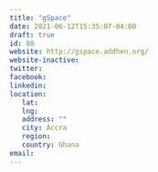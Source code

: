 ```yaml
---
title: "gSpace"
date: 2021-06-12T15:35:07-04:00
draft: true
id: 88
website: http://gspace.addhen.org/
website-inactive: 
twitter: 
facebook: 
linkedin: 
location: 
   lat: 
   lng: 
   address: ""
   city: Accra
   region: 
   country: Ghana
email: 
---
```


